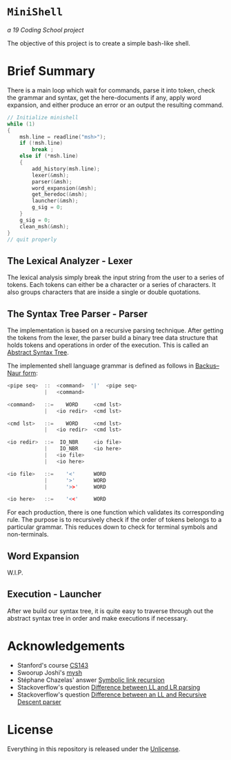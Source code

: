# ```MiniShell```
*a 19 Coding School project*

The objective of this project is to create a simple bash-like shell.

# Brief Summary

There is a main loop which wait for commands, parse it into token, check the grammar and syntax, get the here-documents if any, apply word expansion,  and either produce an error or an output the resulting command.

```c
// Initialize minishell
while (1)
{
	msh.line = readline("msh>");
	if (!msh.line)
		break ;
	else if (*msh.line)
	{
		add_history(msh.line);
		lexer(&msh);
		parser(&msh);
		word_expansion(&msh);
		get_heredoc(&msh);
		launcher(&msh);
		g_sig = 0;
	}
	g_sig = 0;
	clean_msh(&msh);
}
// quit properly
```

## The Lexical Analyzer - Lexer

The lexical analysis simply break the input string from the user to a series of tokens. Each tokens can either be a character or a series of characters. It also groups characters that are inside a single or double quotations.


## The Syntax Tree Parser - Parser

The implementation is based on a recursive parsing technique. After getting the tokens from the lexer, the parser build a binary tree data structure that holds tokens and operations in order of the execution. This is called an [Abstract Syntax Tree](https://en.wikipedia.org/wiki/Abstract_syntax_tree).

The implemented shell language grammar is defined as follows in [Backus–Naur form](https://en.wikipedia.org/wiki/Backus%E2%80%93Naur_form):

```c
<pipe seq>	::	<command>  '|'  <pipe seq>
			|	<command>

<command>	::=	   WORD		<cmd lst>
			|	<io redir>	<cmd lst>

<cmd lst>	::=	   WORD		<cmd lst>
		 	|	<io redir>	<cmd lst>

<io redir>	::=	 IO_NBR		<io file>
		 	|	 IO_NBR		<io here>
			|	<io file>
		 	|	<io here>

<io file>	::=	   '<' 		WORD
		 	|	   '>' 		WORD
		 	|	   '>>'		WORD

<io here>	::=	   '<<' 	WORD
```

For each production, there is one function which validates its corresponding rule. The purpose is to recursively check if the order of tokens belongs to a particular grammar. This reduces down to check for terminal symbols and non-terminals.

## Word Expansion

W.I.P.

## Execution - Launcher

After we build our syntax tree, it is quite easy to traverse through out the abstract syntax tree in order and make executions if necessary.

# Acknowledgements

 - Stanford's course [CS143](https://web.stanford.edu/class/archive/cs/cs143/cs143.1128/)
 - Swoorup Joshi's [mysh](https://github.com/Swoorup/mysh)
 - Stéphane Chazelas' answer [Symbolic link recursion](https://unix.stackexchange.com/questions/79571/symbolic-link-recursion-what-makes-it-reset/79621#79621)
 - Stackoverflow's question [Difference between LL and LR parsing](https://stackoverflow.com/questions/5975741/what-is-the-difference-between-ll-and-lr-parsing/6824545#6824545)
  - Stackoverflow's question [Difference between an LL and Recursive Descent parser](https://stackoverflow.com/questions/1044600/difference-between-an-ll-and-recursive-descent-parser/1044678#1044678)


# License

Everything in this repository is released under the [Unlicense](https://github.com/maxdesalle/42/blob/main/LICENSE).


